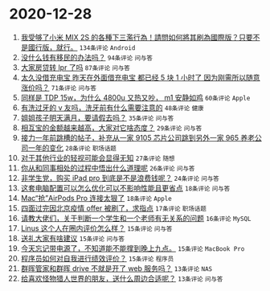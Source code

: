 # 2020-12-28

1. [我受够了小米 MIX 2S 的各種下三濫行為！請問如何將其刷為國際版？只要不是國行版，就行。](https://www.v2ex.com/t/739580) ``134条评论`` ``Android``
1. [没什么钱有移民的办法吗？](https://www.v2ex.com/t/739499) ``94条评论`` ``问与答``
1. [大家房贷转 lpr 了吗](https://www.v2ex.com/t/739497) ``87条评论`` ``问与答``
1. [太久没借充电宝 昨天在外面借充电宝 都已经 5 块 1 小时了 因为刚需所以随意涨价吗？](https://www.v2ex.com/t/739541) ``71条评论`` ``问与答``
1. [同样是 TDP 15w，为什么 4800u 又热又吵， m1 安静如鸡](https://www.v2ex.com/t/739574) ``60条评论`` ``Apple``
1. [有洗过牙的 v 友吗，洗牙前有什么需要注意的](https://www.v2ex.com/t/739600) ``48条评论`` ``健康``
1. [姐姐孩子明天满月，要请假去吗？](https://www.v2ex.com/t/739501) ``35条评论`` ``问与答``
1. [相互宝的金额越来越高，大家对它啥态度？](https://www.v2ex.com/t/739607) ``29条评论`` ``问与答``
1. [接力一年前跳槽的帖子，补充从一家 9105 芯片公司跳到另外一家 965 养老公司一年的变化](https://www.v2ex.com/t/739605) ``28条评论`` ``职场话题``
1. [对于其他行业的轻视可能会显得无知](https://www.v2ex.com/t/739572) ``27条评论`` ``随想``
1. [你从和同事相处的过程中悟出什么道理呢](https://www.v2ex.com/t/739620) ``26条评论`` ``问与答``
1. [非学生党，购买 iPad pro 到底是不是浪费钱呢？](https://www.v2ex.com/t/739575) ``24条评论`` ``问与答``
1. [这套电脑配置可以怎么优化可以不影响性能且更省点](https://www.v2ex.com/t/739589) ``18条评论`` ``问与答``
1. [Mac“抢”AirPods Pro 连接太狠了](https://www.v2ex.com/t/739521) ``18条评论`` ``Apple``
1. [四面过完因北京疫情 offer 被刷了，求指点](https://www.v2ex.com/t/739560) ``17条评论`` ``职场话题``
1. [请教大佬们，关于判断一个学生和一个老师有无关系的问题](https://www.v2ex.com/t/739645) ``16条评论`` ``MySQL``
1. [Linus 这个人在圈内评价怎么样？](https://www.v2ex.com/t/739637) ``15条评论`` ``问与答``
1. [送礼大家有啥建议](https://www.v2ex.com/t/739622) ``15条评论`` ``问与答``
1. [今天忘记带电源了，不知道能不能撑到晚上九点。](https://www.v2ex.com/t/739614) ``15条评论`` ``MacBook Pro``
1. [程序员如何对自我进行绩效评价？](https://www.v2ex.com/t/739542) ``15条评论`` ``程序员``
1. [群晖管家和群晖 drive 不就是开了 web 服务吗？](https://www.v2ex.com/t/739649) ``13条评论`` ``NAS``
1. [给喜欢怪物猎人世界的朋友，送什么周边合适呢？](https://www.v2ex.com/t/739522) ``13条评论`` ``问与答``

